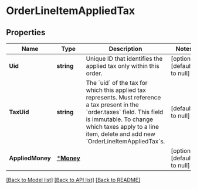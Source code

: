 # OrderLineItemAppliedTax

## Properties
Name | Type | Description | Notes
------------ | ------------- | ------------- | -------------
**Uid** | **string** | Unique ID that identifies the applied tax only within this order. | [optional] [default to null]
**TaxUid** | **string** | The &#x60;uid&#x60; of the tax for which this applied tax represents.  Must reference a tax present in the &#x60;order.taxes&#x60; field.  This field is immutable. To change which taxes apply to a line item, delete and add new &#x60;OrderLineItemAppliedTax&#x60;s. | [default to null]
**AppliedMoney** | [***Money**](Money.md) |  | [optional] [default to null]

[[Back to Model list]](../README.md#documentation-for-models) [[Back to API list]](../README.md#documentation-for-api-endpoints) [[Back to README]](../README.md)

